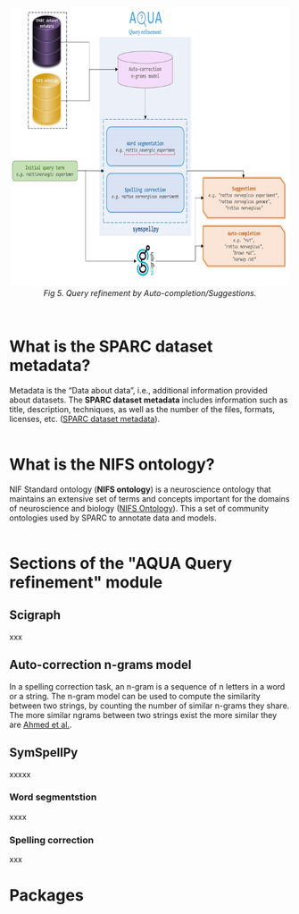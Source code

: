 
<p align="center">
   <img src="https://github.com/Niloofar-Sh/aqua/raw/main/src/assets/images/Suggestion%26AutoComplete.jpg" alt="interface" width="780" height="500"></br>
  <i>Fig 5. Query refinement by Auto-completion/Suggestions.</i>
</p>
<br/>

# What is the SPARC dataset metadata?
Metadata is the “Data about data”, i.e., additional information provided about datasets. The **SPARC dataset metadata** includes information such as title, description, techniques, as well as the number of the files, formats, licenses, etc. ([SPARC dataset metadata](https://staging.sparc.science/help/3vcLloyvrvmnK3Nopddrka#metadata)).
<br/>
<br/>

# What is the NIFS ontology?
NIF Standard ontology (**NIFS ontology**) is a neuroscience ontology that maintains an extensive set of terms and concepts important for the domains of neuroscience and biology ([NIFS Ontology](https://github.com/SciCrunch/NIF-Ontology)). This a set of community ontologies used by SPARC to annotate data and models.
<br/>
<br/>

# Sections of the "AQUA Query refinement" module

## Scigraph
xxx

## Auto-correction n-grams model
In a spelling correction task, an n-gram is a sequence of n letters in a word or a string. The n-gram model can be used to compute the similarity between two strings, by counting the number of similar n-grams they share. The more similar ngrams between two strings exist the more similar they are [Ahmed et al.](http://www.scielo.org.mx/pdf/poli/n40/n40a7.pdf). 

## SymSpellPy
xxxxx

### Word segmentstion
xxxx

### Spelling correction
xxx

# Packages
